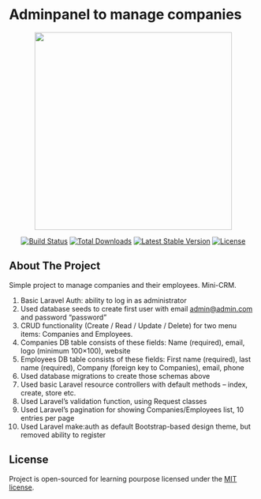 # Adminpanel to manage companies

<p align="center"><img src="https://res.cloudinary.com/dtfbvvkyp/image/upload/v1566331377/laravel-logolockup-cmyk-red.svg" width="400"></p>

<p align="center">
<a href="https://travis-ci.org/laravel/framework"><img src="https://travis-ci.org/laravel/framework.svg" alt="Build Status"></a>
<a href="https://packagist.org/packages/laravel/framework"><img src="https://poser.pugx.org/laravel/framework/d/total.svg" alt="Total Downloads"></a>
<a href="https://packagist.org/packages/laravel/framework"><img src="https://poser.pugx.org/laravel/framework/v/stable.svg" alt="Latest Stable Version"></a>
<a href="https://packagist.org/packages/laravel/framework"><img src="https://poser.pugx.org/laravel/framework/license.svg" alt="License"></a>
</p>

## About The Project

Simple project to manage companies and their employees. Mini-CRM.
 
1. Basic Laravel Auth: ability to log in as administrator 
2. Used database seeds to create first user with email admin@admin.com and password “password” 
3. CRUD functionality (Create / Read / Update / Delete) for two menu items: ​Companies​ and ​Employees​. 
4. Companies DB table consists of these fields: Name (required), email, logo (minimum 100×100), website 
5. Employees DB table consists of these fields: First name (required), last name (required), Company (foreign key to Companies), email, phone 
6. Used database migrations to create those schemas above 
7. Used basic Laravel resource controllers with default methods – index, create, store etc. 
8. Used Laravel’s validation function, using Request classes 
9. Used Laravel’s pagination for showing Companies/Employees list, 10 entries per page 
10. Used Laravel ​make:auth​ as default Bootstrap-based design theme, but removed ability to register 

## License

Project is open-sourced for learning pourpose licensed under the [MIT license](https://opensource.org/licenses/MIT).
